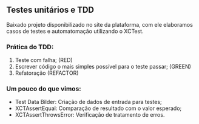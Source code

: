 ## Testes unitários e TDD

Baixado projeto disponibilizado no site da plataforma, com ele elaboramos casos de testes e automatomação utilizando o XCTest. 

### Prática do TDD:
1. Teste com falha; (RED)
2. Escrever código o mais simples possível para o teste passar; (GREEN)
3. Refatoração (REFACTOR)

### Um pouco do que vimos:
* Test Data Bilder: Criação de dados de entrada para testes;
* XCTAssertEqual: Comparação de resultado com o valor esperado;
* XCTAssertThrowsError: Verificação de tratamento de erros.

